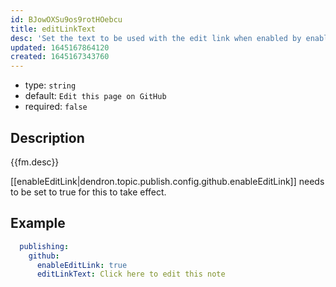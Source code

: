 ```yaml
---
id: BJowOXSu9os9rotHOebcu
title: editLinkText
desc: 'Set the text to be used with the edit link when enabled by enableEditLink.'
updated: 1645167864120
created: 1645167343760
---
```


- type: `string`
- default: `Edit this page on GitHub`
- required: `false`

## Description
{{fm.desc}}

[[enableEditLink|dendron.topic.publish.config.github.enableEditLink]] needs to be set to true for this to take effect.

## Example

```yml
  publishing:
    github:
      enableEditLink: true
      editLinkText: Click here to edit this note
```
